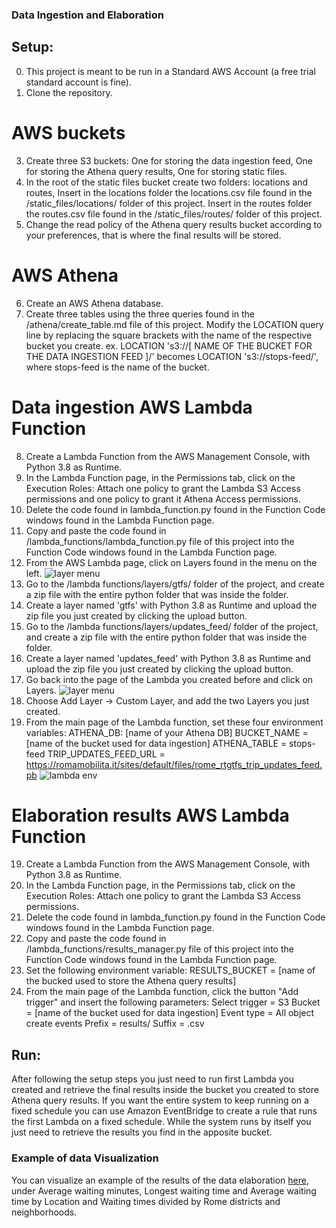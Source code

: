 ### Data Ingestion and Elaboration
## Setup:
0. This project is meant to be run in a Standard AWS Account (a free trial standard account is fine).
1. Clone the repository.

# AWS buckets
3. Create three S3 buckets: 
	One for storing the data ingestion feed, 
	One for storing the Athena query results,
	One for storing static files.
4. In the root of the static files bucket create two folders: locations and routes,
	Insert in the locations folder the locations.csv file found in the /static_files/locations/ folder of this project.
	Insert in the routes folder the routes.csv file found in the /static_files/routes/ folder of this project.
5. Change the read policy of the Athena query results bucket according to your preferences, that is where the final results will be stored.

# AWS Athena
6. Create an AWS Athena database.
7. Create three tables using the three queries found in the /athena/create_table.md file of this project.
	Modify the LOCATION query line by replacing the square brackets with the name of the respective bucket you create.
	ex. LOCATION 's3://[ NAME OF THE BUCKET FOR THE DATA INGESTION FEED ]/' becomes LOCATION 's3://stops-feed/', where stops-feed is the name of the bucket.

# Data ingestion AWS Lambda Function
8. Create a Lambda Function from the AWS Management Console, with Python 3.8 as Runtime.
9. In the Lambda Function page, in the Permissions tab, click on the Execution Roles:
	Attach one policy to grant the Lambda S3 Access permissions and one policy to grant it Athena Access permissions.
10. Delete the code found in lambda_function.py found in the Function Code windows found in the Lambda Function page.	
11. Copy and paste the code found in /lambda_functions/lambda_function.py file of this project into the Function Code windows found in the Lambda Function page.	
12. From the AWS Lambda page, click on Layers found in the menu on the left.
![layer menu](https://i.imgur.com/W8DEdb9.png)
14. Go to the /lambda functions/layers/gtfs/ folder of the project, and create a zip file with the entire python folder that was inside the folder.
13. Create a layer named 'gtfs' with Python 3.8 as Runtime and upload the zip file you just created by clicking the upload button.
14. Go to the /lambda functions/layers/updates_feed/ folder of the project, and create a zip file with the entire python folder that was inside the folder.
15. Create a layer named 'updates_feed' with Python 3.8 as Runtime and upload the zip file you just created by clicking the upload button.
16. Go back into the page of the Lambda you created before and click on Layers.
![layer menu](https://i.imgur.com/xqr1LCS.png)
17. Choose Add Layer -> Custom Layer, and add the two Layers you just created.
18. From the main page of the Lambda function, set these four environment variables:
	ATHENA_DB: [name of your Athena DB]
        BUCKET_NAME = [name of the bucket used for data ingestion]
        ATHENA_TABLE = stops-feed
        TRIP_UPDATES_FEED_URL = https://romamobilita.it/sites/default/files/rome_rtgtfs_trip_updates_feed.pb
![lambda env](https://i.imgur.com/mxbU6mE.png)        

# Elaboration results AWS Lambda Function
19. Create a Lambda Function from the AWS Management Console, with Python 3.8 as Runtime.
20. In the Lambda Function page, in the Permissions tab, click on the Execution Roles:
	Attach one policy to grant the Lambda S3 Access permissions.
21. Delete the code found in lambda_function.py found in the Function Code windows found in the Lambda Function page.	
22. Copy and paste the code found in /lambda_functions/results_manager.py file of this project into the Function Code windows found in the Lambda Function page.
23. Set the following environment variable:
	RESULTS_BUCKET = [name of the bucked used to store the Athena query results]
24. From the main page of the Lambda function, click the button "Add trigger" and insert the following parameters:
	Select trigger = S3
	Bucket = [name of the bucket used for data ingestion]
	Event type = All object create events
	Prefix = results/
	Suffix = .csv

## Run:
After following the setup steps you just need to run first Lambda you created and retrieve the final results inside the bucket you created to store Athena query results.
If you want the entire system to keep running on a fixed schedule you can use Amazon EventBridge to create a rule that runs the first Lambda on a fixed schedule.
While the system runs by itself you just need to retrieve the results you find in the apposite bucket.

### Example of data Visualization
You can visualize an example of the results of the data elaboration [here](https://lsparkzwz.github.io/atacmonitor/), under Average waiting minutes, Longest waiting time and Average waiting time by Location and Waiting times divided by Rome districts and neighborhoods.



